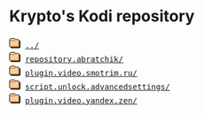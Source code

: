 # Krypto's Kodi repository
<pre>
<img src="../icons/folder.gif" alt="[DIR]" > <a href="../">../</a> 
<img src="../icons/folder.gif" alt="[DIR]" > <a href="repository.abratchik/">repository.abratchik/</a> 
<img src="../icons/folder.gif" alt="[DIR]" > <a href="plugin.video.smotrim.ru/">plugin.video.smotrim.ru/</a> 
<img src="../icons/folder.gif" alt="[DIR]" > <a href="script.unlock.advancedsettings/">script.unlock.advancedsettings/</a> 
<img src="../icons/folder.gif" alt="[DIR]" > <a href="plugin.video.yandex.zen/">plugin.video.yandex.zen/</a> 
</pre>
